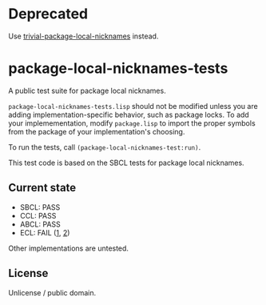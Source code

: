# Deprecated

Use [trivial-package-local-nicknames](https://github.com/phoe/trivial-package-local-nicknames) instead.

# package-local-nicknames-tests

A public test suite for package local nicknames.

`package-local-nicknames-tests.lisp` should not be modified unless you are
adding implementation-specific behavior, such as package locks. To add your
implemementation, modify `package.lisp` to import the proper symbols from the
package of your implementation's choosing.

To run the tests, call `(package-local-nicknames-test:run)`.

This test code is based on the SBCL tests for package local nicknames.

## Current state

* SBCL: PASS
* CCL: PASS
* ABCL: PASS
* ECL: FAIL ([1](https://gitlab.com/embeddable-common-lisp/ecl/issues/466),
  [2](https://gitlab.com/embeddable-common-lisp/ecl/issues/467))

Other implementations are untested.

## License

Unlicense / public domain.
